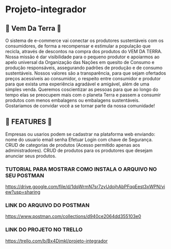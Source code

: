 # Projeto-integrador 

## :seedling: Vem Da Terra :seedling:
O sistema de e-commerce vai conectar os produtores sustentáveis com os consumidores, de forma a recompensar e estimular a população que recicla, através de descontos na compra dos produtos do VEM DA TERRA. Nossa missão é dar visibilidade para o pequeno produtor e apoiarmos ao apelo universal da Organização das Nações em quesito de Consumo e produção responsáveis, assegurando padrões de produção e de consumo sustentáveis. Nossos valores são a transparência, para que sejam ofertados preços acessíveis ao consumidor, o respeito entre consumidor e produtor para que exista uma experiência agradável e amigável, além de uma simples venda. Queremos coscientizar as pessoas para que ao longo do tempo elas se preocupem mais com o planeta Terra e passem a consumir produtos com menos embalagens ou embalagens sustentáveis. Gostariamos de convidar você a se tornar parte da nossa comunidade!

## :herb: FEATURES :herb:

Empresas ou usarios podem se cadastrar na plataforma web enviando: nome do usuario email senha
Efetuar Login com chave de Segurança.
CRUD de categorias de produtos (Acesso permitido apenas aos administradores).
CRUD de produtos para os produtores que desejam anunciar seus produtos.


### TUTORIAL PARA MOSTRAR COMO INSTALA O ARQUIVO NO SEU POSTMAN
https://drive.google.com/file/d/1dqWrmN7sr7zyUdojhAbPFqqEest3xWPN/view?usp=sharing

### LINK DO ARQUIVO DO POSTMAN
https://www.postman.com/collections/d940ce2064dd355103e0

### LINK DO PROJETO NO TRELLO
https://trello.com/b/Bx4Djmkl/projeto-integrador
